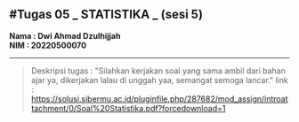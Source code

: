 #Tugas 05 _ STATISTIKA _ (sesi 5)
---
**Nama : Dwi Ahmad Dzulhijjah <br>
NIM  : 20220500070**

---
> Deskripsi tugas : "Silahkan kerjakan soal yang sama ambil dari bahan ajar ya, dikerjakan lalau di unggah yaa, semangat semoga lancar." link : https://solusi.sibermu.ac.id/pluginfile.php/287682/mod_assign/introattachment/0/Soal%20Statistika.pdf?forcedownload=1
